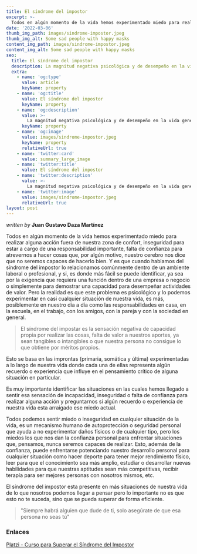 ```yaml
---
title: El síndrome del impostor
excerpt: >-
  Todos en algún momento de la vida hemos experimentado miedo para realizar alguna acción fuera de nuestra zona de confort, inseguridad para estar a cargo de una responsabilidad importante, falta de confianza para atrevernos a hacer cosas que, por algún motivo, nuestro cerebro nos dice que no seremos capaces de hacerlo bien.
date: '2022-03-06'
thumb_img_path: images/sindrome-impostor.jpeg
thumb_img_alt: Some sad people with happy masks
content_img_path: images/sindrome-impostor.jpeg
content_img_alt: Some sad people with happy masks
seo:
  title: El síndrome del impostor
  description: La magnitud negativa psicológica y de desempeño en la vida general por el síndrome del impostor.
  extra:
    - name: 'og:type'
      value: article
      keyName: property
    - name: 'og:title'
      value: El síndrome del impostor
      keyName: property
    - name: 'og:description'
      value: >-
        La magnitud negativa psicológica y de desempeño en la vida general por el síndrome del impostor.
      keyName: property
    - name: 'og:image'
      value: images/sindrome-impostor.jpeg
      keyName: property
      relativeUrl: true
    - name: 'twitter:card'
      value: summary_large_image
    - name: 'twitter:title'
      value: El síndrome del impostor
    - name: 'twitter:description'
      value: >-
        La magnitud negativa psicológica y de desempeño en la vida general por el síndrome del impostor.
    - name: 'twitter:image'
      value: images/sindrome-impostor.jpeg
      relativeUrl: true
layout: post
---
```


*written by* **Juan Gustavo Daza Martínez**

Todos en algún momento de la vida hemos experimentado miedo para realizar alguna acción fuera de nuestra zona de confort, inseguridad para estar a cargo de una responsabilidad importante, falta de confianza para atrevernos a hacer cosas que, por algún motivo, nuestro cerebro nos dice que no seremos capaces de hacerlo bien. Y es que cuando hablamos del síndrome del impostor lo relacionamos comúnmente dentro de un ambiente laboral o profesional, y si, es donde más fácil se puede identificar, ya sea por la exigencia que requiera una función dentro de una empresa o negocio o simplemente para demostrar una capacidad para desempeñar actividades de valor. Pero la realidad es que este problema es psicológico y lo podemos experimentar en casi cualquier situación de nuestra vida, es más, posiblemente en nuestro día a día como las responsabilidades en casa, en la escuela, en el trabajo, con los amigos, con la pareja y con la sociedad en general.

> El síndrome del impostar es la sensación negativa de capacidad propia por realizar las cosas, falta de valor a nuestros aportes, ya sean tangibles o intangibles o que nuestra persona no consigue lo que obtiene por méritos propios.

Esto se basa en las improntas (primaria, somática y última) experimentadas a lo largo de nuestra vida donde cada una de ellas representa algún recuerdo o experiencia que influye en el pensamiento crítico de alguna situación en particular.

Es muy importante identificar las situaciones en las cuales hemos llegado a sentir esa sensación de incapacidad, inseguridad o falta de confianza para realizar alguna acción y preguntarnos si algún recuerdo o experiencia de nuestra vida esta arraigado ese miedo actual. 

Todos podemos sentir miedo o inseguridad en cualquier situación de la vida, es un mecanismo humano de autoprotección o seguridad personal que ayuda a no experimentar daños físicos o de cualquier tipo, pero los miedos los que nos dan la confianza personal para enfrentar situaciones que, pensamos, nunca seremos capaces de realizar. Esto, además de la confianza, puede enfrentarse potenciando nuestro desarrollo personal para cualquier situación como hacer deporte para tener mejor rendimiento físico, leer para que el conocimiento sea más amplio, estudiar o desarrollar nuevas habilidades para que nuestras aptitudes sean más competitivas, recibir terapía para ser mejores personas con nosotros mismos, etc. 

El síndrome del impostor esta presente en más situaciones de nuestra vida de lo que nosotros podemos llegar a pensar pero lo importante no es que esto no te suceda, sino que se pueda superar de forma eficiente.

> "Siempre habrá alguien que dude de ti, solo asegúrate de que esa persona no seas tú"

### Enlaces

[Platzi - Curso para Superar el Síndrome del Impostor](https://platzi.com/cursos/sindrome-impostor/)